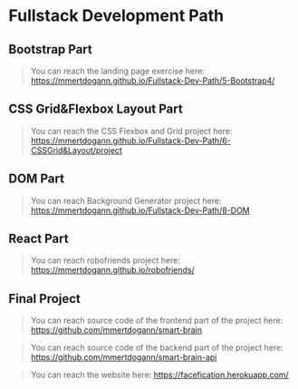 # Fullstack Development Path

## Bootstrap Part

> You can reach the landing page exercise here: https://mmertdogann.github.io/Fullstack-Dev-Path/5-Bootstrap4/


## CSS Grid&Flexbox Layout Part

>You can reach the CSS Flexbox and Grid project here: https://mmertdogann.github.io/Fullstack-Dev-Path/6-CSSGrid&Layout/project


## DOM Part

>You can reach Background Generator project here: https://mmertdogann.github.io/Fullstack-Dev-Path/8-DOM


## React Part

>You can reach robofriends project here: https://mmertdogann.github.io/robofriends/


## Final Project

>You can reach source code of the frontend part of the project here: https://github.com/mmertdogann/smart-brain

>You can reach source code of the backend part of the project here: https://github.com/mmertdogann/smart-brain-api

>You can reach the website here: https://facefication.herokuapp.com/

